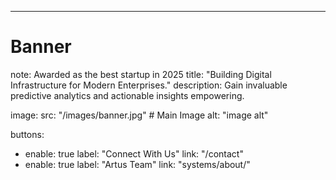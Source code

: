 ---
# Banner
note: Awarded as the best startup in 2025
title: "Building Digital Infrastructure for Modern Enterprises."
description: Gain invaluable predictive analytics and actionable insights empowering.

image:
  src: "/images/banner.jpg" # Main Image
  alt: "image alt"

buttons:
  - enable: true
    label: "Connect With Us"
    link: "/contact"
  - enable: true
    label: "Artus Team"
    link: "systems/about/"


